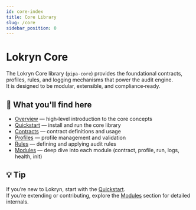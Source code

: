```yaml
---
id: core-index
title: Core Library
slug: /core
sidebar_position: 0
---
```


# Lokryn Core

The Lokryn Core library (`pipa-core`) provides the foundational contracts, profiles, rules, and logging mechanisms that power the audit engine.  
It is designed to be modular, extensible, and compliance‑ready.

## 📖 What you'll find here
- [Overview](/docs/core/intro) — high‑level introduction to the core concepts
- [Quickstart](/docs/core/quickstart) — install and run the core library
- [Contracts](/docs/core/contracts) — contract definitions and usage
- [Profiles](/docs/core/profiles) — profile management and validation
- [Rules](/docs/core/rules) — defining and applying audit rules
- [Modules](/docs/core/modules) — deep dive into each module (contract, profile, run, logs, health, init)

## 💡 Tip
If you’re new to Lokryn, start with the [Quickstart](/docs/core/quickstart).  
If you’re extending or contributing, explore the [Modules](/docs/core/modules) section for detailed internals.
